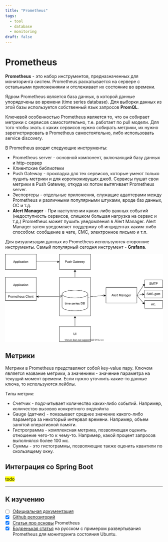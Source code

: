 ```yaml
---
title: "Prometheus"
tags:
  - tool
  - database
  - monitoring
draft: false
---
```


# Prometheus

**Prometheus** - это набор инструментов, предназначенных для мониторинга систем.
Prometheus раскатывается на сервере с остальными приложениями и отслеживает их состояние во времени.

Ядром Prometheus является база данных, в которой данные упорядочены во времени (time series database).
Для выборки данных из этой базы используется собственный язык запросов **PromQL**.

Ключевой особенностью Prometheus является то, что он собирает метрики с сервисов самостоятельно, т.е. работает по pull модели.
Для того чтобы знать с каких сервисов нужно собирать метрики, их нужно зарегистрировать в Prometheus самостоятельно, либо использовать service discovery.

В Prometheus входят следующие инструменты:
- Prometheus server - основной компонент, включающий базу данных и http-сервер
- Клиентские библиотеки
- Push Gateway - прокладка для тех сервисов, которые умеют только пушить метрики и для короткоживущих джоб. Сервисы пушат свои метрики в Push Gatewey, откуда их потом вытягивает Prometheus server.
- Экспортеры - отдельные приложения, служащие адаптерами между Prometheus и различными популярными штуками, вроде баз данных, ОС и т.д.
- **Alert Manager** - При наступлении каких-либо важных событий (недоступность сервисов, слишком большая нагрузка на сервис и т.д.) Prometheus может пушить уведомления в Alert Manager.
  Alert Manager затем уведомляет поддержку об инцидентах каким-либо способом: сообщение в чате, СМС, электронное письмо и т.п.

Для визуализации данных из Prometheus используются сторонние инструменты.
Самый популярный сегодня инструмент - **Grafana**.

![schema](/images/src/prometheus.drawio.svg)


## Метрики
Метрики в Prometheus представляют собой key-value пару.
Ключом является название метрики, а значением - значение параметра на текущий момент времени.
Если нужно уточнить какие-то данные ключа, то используются лейблы.

Типы метрик:
- Счетчик - подсчитывает количество каких-либо событий. Например, количество вызовов конкретного эндпойнта
- Gauge (датчик) - показывает среднее значение какого-либо параметра за некоторый интервал времени. Например, объем занятой оперативной памяти.
- Гистрограмма - комплексная метрика, позволяющая оценить отношение чего-то к чему-то. Например, какой процент запросов выполнялся более 100 мс.
- Суммы - это гистограммы, позволяющие также оценить квантили по скользящему окну.


## Интеграция со Spring Boot
<mark>todo</mark>

---
## К изучению
- [ ] [Официальная документация](https://prometheus.io/docs/introduction/overview/)
- [X] [Github репозиторий](https://github.com/prometheus/prometheus)
- [X] [Статья про основы](https://devconnected.com/the-definitive-guide-to-prometheus-in-2019/) Prometheus
- [X] [Бодренькая статья](https://medium.com/southbridge/prometheus-monitoring-ba8fbda6e83) на русском с примером развертывания Prometheus для мониторинга состояния Ubuntu.